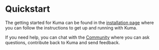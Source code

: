 # Quickstart

The getting started for Kuma can be found in the [installation page](/install/0.2.1) where you can follow the instructions to get up and running with Kuma.

If you need help, you can chat with the [Community](/community) where you can ask questions, contribute back to Kuma and send feedback.